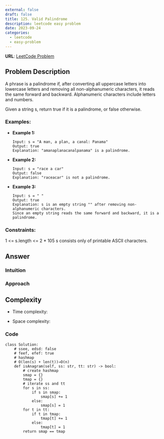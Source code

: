 ```yaml
---
external: false
draft: false
title: 125. Valid Palindrome
description: leetcode easy problem
date: 2023-09-24
categories:
  - leetcode
  - easy-problem
---
```


**URL**: [LeetCode Problem](https://leetcode.com/problems/valid-palindrome/)

## Problem Description

A phrase is a palindrome if, after converting all uppercase letters into lowercase letters and removing all non-alphanumeric characters, it reads the same forward and backward. Alphanumeric characters include letters and numbers.

Given a string s, return true if it is a palindrome, or false otherwise.

### Examples:

- **Example 1:**

  ```plaintext
  Input: s = "A man, a plan, a canal: Panama"
  Output: true
  Explanation: "amanaplanacanalpanama" is a palindrome.
  ```

- **Example 2:**

  ```plaintext
  Input: s = "race a car"
  Output: false
  Explanation: "raceacar" is not a palindrome.
  ```

- **Example 3:**

  ```plaintext
  Input: s = " "
  Output: true
  Explanation: s is an empty string "" after removing non-alphanumeric characters.
  Since an empty string reads the same forward and backward, it is a palindrome.
  ```

### Constraints:

1 <= s.length <= 2 \* 105
s consists only of printable ASCII characters.

## Answer

### Intuition

<!-- Describe your first thoughts on how to solve this problem. -->

### Approach

<!-- Describe your approach to solving the problem. -->

## Complexity

- Time complexity:

- Space complexity:

### Code

```
class Solution:
    # ssee, edsd: false
    # feef, efef: true
    # hashmap
    # O(len(s) + len(t))→O(n)
    def isAnagram(self, ss: str, tt: str) -> bool:
        # create hashmap
        smap = {}
        tmap = {}
        # iterate ss and tt
        for s in ss:
            if s in smap:
                smap[s] += 1
            else:
                smap[s] = 1
        for t in tt:
            if t in tmap:
                tmap[t] += 1
            else:
                tmap[t] = 1
        return smap == tmap


```
